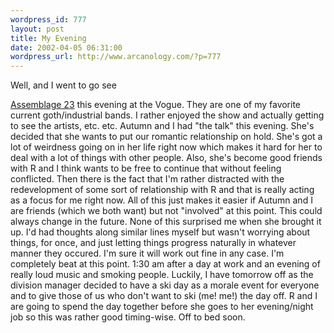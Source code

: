 ```yaml
--- 
wordpress_id: 777
layout: post
title: My Evening
date: 2002-04-05 06:31:00
wordpress_url: http://www.arcanology.com/?p=777
---
```

Well, and I went to go see 

[Assemblage 23][1] this evening at the Vogue. They are one of my favorite current goth/industrial bands. I rather enjoyed the show and actually getting to see the artists, etc. etc. Autumn and I had "the talk" this evening. She's decided that she wants to put our romantic relationship on hold. She&apos;s got a lot of weirdness going on in her life right now which makes it hard for her to deal with a lot of things with other people. Also, she's become good friends with R and I think wants to be free to continue that without feeling conflicted. Then there is the fact that I'm rather distracted with the redevelopment of some sort of relationship with R and that is really acting as a focus for me right now. All of this just makes it easier if Autumn and I are friends (which we both want) but not "involved" at this point. This could always change in the future. None of this surprised me when she brought it up. I'd had thoughts along similar lines myself but wasn't worrying about things, for once, and just letting things progress naturally in whatever manner they occured. I'm sure it will work out fine in any case. I'm completely beat at this point. 1:30 am after a day at work and an evening of really loud music and smoking people. Luckily, I have tomorrow off as the division manager decided to have a ski day as a morale event for everyone and to give those of us who don't want to ski (me! me!) the day off. R and I are going to spend the day together before she goes to her evening/night job so this was rather good timing-wise. Off to bed soon.

 [1]: http://www.synthetic.org/a23/